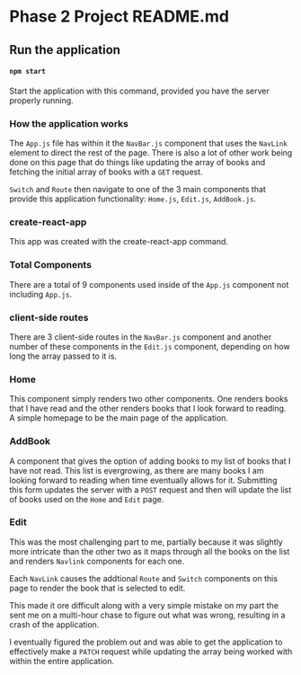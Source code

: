 # Phase 2 Project README.md

## Run the application

#### `npm start`
Start the application with this command, provided you have the server properly running.

### How the application works
The `App.js` file has within it the `NavBar.js` component that uses the `NavLink` element to direct the rest of the page. There is also a lot of other work being done on this page that do things like updating the array of books and fetching the initial array of books with a `GET` request.

`Switch` and `Route` then navigate to one of the 3 main components that provide this application functionality: `Home.js`, `Edit.js`, `AddBook.js`.

### create-react-app
This app was created with the create-react-app command.

### Total Components
There are a total of 9 components used inside of the `App.js` component not including `App.js`.

### client-side routes
There are 3 client-side routes in the `NavBar.js` component and another number of these components in the `Edit.js` component, depending on how long the array passed to it is.



### Home
This component simply renders two other components. One renders books that I have read and the other renders books that I look forward to reading. A simple homepage to be the main page of the application.

### AddBook
A component that gives the option of adding books to my list of books that I have not read. This list is evergrowing, as there are many books I am looking forward to reading when time eventually allows for it. Submitting this form updates the server with a `POST` request and then will update the list of books used on the `Home` and `Edit` page.

### Edit
This was the most challenging part to me, partially because it was slightly more intricate than the other two as it maps through all the books on the list and renders `Navlink` components for each one.

Each `NavLink` causes the addtional `Route` and `Switch` components on this page to render the book that is selected to edit. 

This made it ore difficult along with a very simple mistake on my part the sent me on a multi-hour chase to figure out what was wrong, resulting in a crash of the application.

I eventually figured the problem out and was able to get the application to effectively make a `PATCH` request while updating the array being worked with within the entire application.
